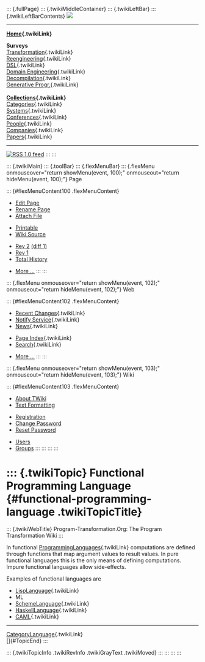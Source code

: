 ::: {.fullPage}
::: {.twikiMiddleContainer}
::: {.twikiLeftBar}
::: {.twikiLeftBarContents}
![](../pub/transformation.gif)

------------------------------------------------------------------------

**[Home](WebHome){.twikiLink}**

**Surveys**\
[Transformation](ProgramTransformation){.twikiLink}\
[Reengineering](ReengineeringWiki){.twikiLink}\
[DSL](DomainSpecificLanguages){.twikiLink}\
[Domain Engineering](DomainEngineering){.twikiLink}\
[Decompilation](DeCompilation){.twikiLink}\
[Generative Progr.](GenerativeProgrammingWiki){.twikiLink}\
\
**[Collections](CategoryCollection){.twikiLink}**\
[Categories](CategoryCategory){.twikiLink}\
[Systems](TransformationSystems){.twikiLink}\
[Conferences](TransformationConferences){.twikiLink}\
[People](TransformationPeople){.twikiLink}\
[Companies](TransformationCompanies){.twikiLink}\
[Papers](CategoryPaper){.twikiLink}

------------------------------------------------------------------------

[![](../pub/rss.gif "RSS 1.0 feed")](WebRss@skin=rss)
:::
:::

::: {.twikiMain}
::: {.toolBar}
::: {.flexMenuBar}
::: {.flexMenu onmouseover="return showMenu(event, 100);" onmouseout="return hideMenu(event, 100);"}
Page

::: {#flexMenuContent100 .flexMenuContent}
-   [Edit
    Page](http://www.program-transformation.org/edit/Transform/FunctionalProgrammingLanguage?t=1536826485)
-   [Rename
    Page](http://www.program-transformation.org/rename/Transform/FunctionalProgrammingLanguage)
-   [Attach
    File](http://www.program-transformation.org/attach/Transform/FunctionalProgrammingLanguage)

<!-- -->

-   [Printable](http://www.program-transformation.org/view/Transform/FunctionalProgrammingLanguage?skin=print.pattern)
-   [Wiki
    Source](http://www.program-transformation.org/view/Transform/FunctionalProgrammingLanguage?skin=text&raw=on&contenttype=text/plain)

<!-- -->

-   [Rev
    2](http://www.program-transformation.org/view/Transform/FunctionalProgrammingLanguage?rev=1.2)
    [(diff 1)](http://www.program-transformation.org/rdiff/Transform/FunctionalProgrammingLanguage?rev1=1.2&rev2=1.1)
-   [Rev
    1](http://www.program-transformation.org/view/Transform/FunctionalProgrammingLanguage?rev=1.1)
-   [Total
    History](http://www.program-transformation.org/rdiff/Transform/FunctionalProgrammingLanguage)

<!-- -->

-   [More
    \...](http://www.program-transformation.org/oops/Transform/FunctionalProgrammingLanguage?template=oopsmore&param1=1.2&param2=1.2)
:::
:::

::: {.flexMenu onmouseover="return showMenu(event, 102);" onmouseout="return hideMenu(event, 102);"}
Web

::: {#flexMenuContent102 .flexMenuContent}
-   [Recent Changes](WebChanges){.twikiLink}
-   [Notify Service](WebNotify){.twikiLink}
-   [News](WebNews){.twikiLink}

<!-- -->

-   [Page Index](WebIndex){.twikiLink}
-   [Search](WebSearch){.twikiLink}

<!-- -->

-   [More
    \...](http://www.program-transformation.org/oops/Transform/FunctionalProgrammingLanguage?template=oopsmore&param1=1.2&param2=1.2)
:::
:::

::: {.flexMenu onmouseover="return showMenu(event, 103);" onmouseout="return hideMenu(event, 103);"}
Wiki

::: {#flexMenuContent103 .flexMenuContent}
-   [About
    TWiki](http://www.program-transformation.org/view/TWiki/WebHome)
-   [Text
    Formatting](http://www.program-transformation.org/view/TWiki/TextFormattingRules)

<!-- -->

-   [Registration](http://www.program-transformation.org/view/TWiki/TWikiRegistration)
-   [Change
    Password](http://www.program-transformation.org/view/TWiki/ChangePassword)
-   [Reset
    Password](http://www.program-transformation.org/view/TWiki/ResetPassword)

<!-- -->

-   [Users](http://www.program-transformation.org/view/Main/TWikiUsers)
-   [Groups](http://www.program-transformation.org/view/Main/TWikiGroups)
:::
:::
:::
:::

::: {.twikiTopic}
Functional Programming Language {#functional-programming-language .twikiTopicTitle}
===============================

::: {.twikiWebTitle}
Program-Transformation.Org: The Program Transformation Wiki
:::

In functional [ProgrammingLanguages](ProgrammingLanguages){.twikiLink}
computations are defined through functions that map argument values to
result values. In pure functional languages this is the only means of
defining computations. Impure functional languages allow side-effects.

Examples of functional languages are

-   [LispLanguage](LispLanguage){.twikiLink}
-   ML
-   [SchemeLanguage](SchemeLanguage){.twikiLink}
-   [HaskellLanguage](HaskellLanguage){.twikiLink}
-   [CAML](CAML){.twikiLink}

------------------------------------------------------------------------

[CategoryLanguage](CategoryLanguage){.twikiLink}\
[]{#TopicEnd}
:::

::: {.twikiTopicInfo .twikiRevInfo .twikiGrayText .twikiMoved}
:::
:::
:::
:::

